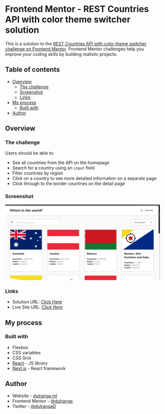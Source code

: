# Frontend Mentor - REST Countries API with color theme switcher solution

This is a solution to the [REST Countries API with color theme switcher challenge on Frontend Mentor](https://www.frontendmentor.io/challenges/rest-countries-api-with-color-theme-switcher-5cacc469fec04111f7b848ca). Frontend Mentor challenges help you improve your coding skills by building realistic projects.

## Table of contents

- [Overview](#overview)
  - [The challenge](#the-challenge)
  - [Screenshot](#screenshot)
  - [Links](#links)
- [My process](#my-process)
  - [Built with](#built-with)
- [Author](#author)

## Overview

### The challenge

Users should be able to:

- See all countries from the API on the homepage
- Search for a country using an `input` field
- Filter countries by region
- Click on a country to see more detailed information on a separate page
- Click through to the border countries on the detail page

### Screenshot

![Countries](./idea/countries.jpg)

### Links

- Solution URL: [Click Here](https://github.com/dulranga/REST-Countries)
- Live Site URL: [Click Here](https://rest-countries-silk.vercel.app/)

## My process

### Built with

- Flexbox
- CSS variables
- CSS Grid
- [React](https://reactjs.org/) - JS library
- [Next.js](https://nextjs.org/) - React framework

## Author

- Website - [dulranga.ml](https://www.dulranga.ml)
- Frontend Mentor - [@dulranga](https://www.frontendmentor.io/profile/dulranga)
- Twitter - [@dulrangaD](https://www.twitter.com/dulrangaD)
